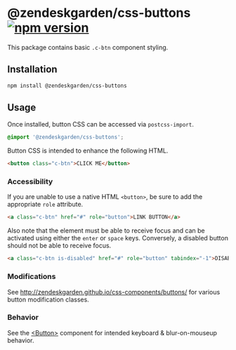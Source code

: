 # @zendeskgarden/css-buttons [![npm version][npm version badge]][npm version link]

[npm version badge]: https://flat.badgen.net/npm/v/@zendeskgarden/css-buttons
[npm version link]: https://www.npmjs.com/package/@zendeskgarden/css-buttons

This package contains basic `.c-btn` component styling.

## Installation

```sh
npm install @zendeskgarden/css-buttons
```

## Usage

Once installed, button CSS can be accessed via `postcss-import`.

```css
@import '@zendeskgarden/css-buttons';
```

Button CSS is intended to enhance the following HTML.

```html
<button class="c-btn">CLICK ME</button>
```

### Accessibility

If you are unable to use a native HTML `<button>`, be sure to add
the appropriate `role` attribute.

```html
<a class="c-btn" href="#" role="button">LINK BUTTON</a>
```

Also note that the element must be able to receive focus and can be
activated using either the `enter` or `space` keys. Conversely, a
disabled button should not be able to receive focus.

```html
<a class="c-btn is-disabled" href="#" role="button" tabindex="-1">DISABLED LINK BUTTON</a>
```

### Modifications

See http://zendeskgarden.github.io/css-components/buttons/ for various
button modification classes.

### Behavior

See the
[&lt;Button&gt;](http://zendeskgarden.github.io/react-components/#!/Button)
component for intended keyboard & blur-on-mouseup behavior.
